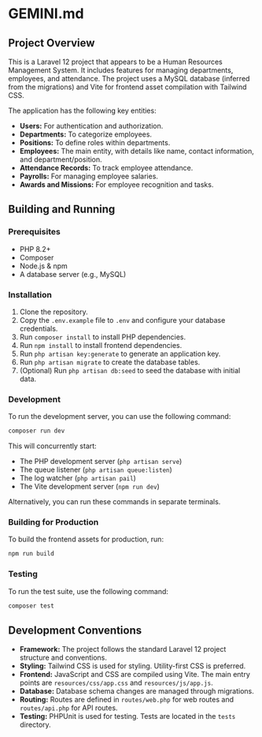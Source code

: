 
# GEMINI.md

## Project Overview

This is a Laravel 12 project that appears to be a Human Resources Management System. It includes features for managing departments, employees, and attendance. The project uses a MySQL database (inferred from the migrations) and Vite for frontend asset compilation with Tailwind CSS.

The application has the following key entities:
*   **Users:** For authentication and authorization.
*   **Departments:** To categorize employees.
*   **Positions:** To define roles within departments.
*   **Employees:** The main entity, with details like name, contact information, and department/position.
*   **Attendance Records:** To track employee attendance.
*   **Payrolls:** For managing employee salaries.
*   **Awards and Missions:** For employee recognition and tasks.

## Building and Running

### Prerequisites
*   PHP 8.2+
*   Composer
*   Node.js & npm
*   A database server (e.g., MySQL)

### Installation
1.  Clone the repository.
2.  Copy the `.env.example` file to `.env` and configure your database credentials.
3.  Run `composer install` to install PHP dependencies.
4.  Run `npm install` to install frontend dependencies.
5.  Run `php artisan key:generate` to generate an application key.
6.  Run `php artisan migrate` to create the database tables.
7.  (Optional) Run `php artisan db:seed` to seed the database with initial data.

### Development
To run the development server, you can use the following command:

```bash
composer run dev
```

This will concurrently start:
*   The PHP development server (`php artisan serve`)
*   The queue listener (`php artisan queue:listen`)
*   The log watcher (`php artisan pail`)
*   The Vite development server (`npm run dev`)

Alternatively, you can run these commands in separate terminals.

### Building for Production
To build the frontend assets for production, run:

```bash
npm run build
```

### Testing
To run the test suite, use the following command:

```bash
composer test
```

## Development Conventions

*   **Framework:** The project follows the standard Laravel 12 project structure and conventions.
*   **Styling:** Tailwind CSS is used for styling. Utility-first CSS is preferred.
*   **Frontend:** JavaScript and CSS are compiled using Vite. The main entry points are `resources/css/app.css` and `resources/js/app.js`.
*   **Database:** Database schema changes are managed through migrations.
*   **Routing:** Routes are defined in `routes/web.php` for web routes and `routes/api.php` for API routes.
*   **Testing:** PHPUnit is used for testing. Tests are located in the `tests` directory.

